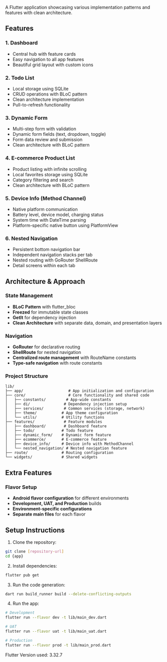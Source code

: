 
A Flutter application showcasing various implementation patterns and features with clean architecture.

## Features

### 1. Dashboard
- Central hub with feature cards
- Easy navigation to all app features
- Beautiful grid layout with custom icons

### 2. Todo List
- Local storage using SQLite
- CRUD operations with BLoC pattern
- Clean architecture implementation
- Pull-to-refresh functionality

### 3. Dynamic Form
- Multi-step form with validation
- Dynamic form fields (text, dropdown, toggle)
- Form data review and submission
- Clean architecture with BLoC pattern

### 4. E-commerce Product List
- Product listing with infinite scrolling
- Local favorites storage using SQLite
- Category filtering and search
- Clean architecture with BLoC pattern

### 5. Device Info (Method Channel)
- Native platform communication
- Battery level, device model, charging status
- System time with DateTime parsing
- Platform-specific native button using PlatformView

### 6. Nested Navigation
- Persistent bottom navigation bar
- Independent navigation stacks per tab
- Nested routing with GoRouter ShellRoute
- Detail screens within each tab

## Architecture & Approach

### State Management
- **BLoC Pattern** with flutter_bloc
- **Freezed** for immutable state classes
- **GetIt** for dependency injection
- **Clean Architecture** with separate data, domain, and presentation layers

### Navigation
- **GoRouter** for declarative routing
- **ShellRoute** for nested navigation
- **Centralized route management** with RouteName constants
- **Type-safe navigation** with route constants

### Project Structure
```
lib/
├── app/                    # App initialization and configuration
├── core/                   # Core functionality and shared code
│   ├── constants/         # App-wide constants
│   ├── di/               # Dependency injection setup
│   ├── services/         # Common services (storage, network)
│   ├── theme/           # App theme configuration
│   └── utils/           # Utility functions
├── features/             # Feature modules
│   ├── dashboard/        # Dashboard feature
│   ├── todo/            # Todo feature
│   ├── dynamic_form/    # Dynamic form feature
│   ├── ecommerce/       # E-commerce feature
│   ├── device_info/     # Device info with MethodChannel
│   └── nested_navigation/ # Nested navigation feature
├── route/               # Routing configuration
└── widgets/             # Shared widgets
```

## Extra Features

### Flavor Setup
- **Android flavor configuration** for different environments
- **Development, UAT, and Production** builds
- **Environment-specific configurations**
- **Separate main files** for each flavor

## Setup Instructions

1. Clone the repository:
```bash
git clone [repository-url]
cd {app}
```

2. Install dependencies:
```bash
flutter pub get
```

3. Run the code generation:
```bash
dart run build_runner build --delete-conflicting-outputs
```

4. Run the app:
```bash
# Development
flutter run --flavor dev -t lib/main_dev.dart

# UAT
flutter run --flavor uat -t lib/main_uat.dart

# Production
flutter run --flavor prod -t lib/main_prod.dart
```

Flutter Version used:
3.32.7



